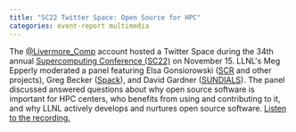 ```yaml
---
title: "SC22 Twitter Space: Open Source for HPC"
categories: event-report multimedia
---
```


The [@Livermore_Comp](https://twitter.com/Livermore_Comp) account hosted a Twitter Space during the 34th annual [Supercomputing Conference (SC22)](https://sc22.supercomputing.org/) on November 15. LLNL's Meg Epperly moderated a panel featuring Elsa Gonsiorowski ([SCR](https://github.com/LLNL/scr) and other projects), Greg Becker ([Spack](https://spack.io/)), and David Gardner ([SUNDIALS](https://github.com/LLNL/sundials)). The panel discussed answered questions about why open source software is important for HPC centers, who benefits from using and contributing to it, and why LLNL actively develops and nurtures open source software. [Listen to the recording.](https://twitter.com/Livermore_Comp/status/1593664649182212096)
